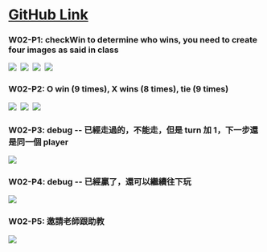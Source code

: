 # [GitHub Link](https://github.com/Jun206/1112-1N-js-209410793)

### W02-P1: checkWin to determine who wins, you need to create four images as said in class 

![](https://obsbeppzfkkzhooliozs.supabase.co/storage/v1/object/public/demo-93/md_1N_img/p1-1.png) 
![](https://obsbeppzfkkzhooliozs.supabase.co/storage/v1/object/public/demo-93/md_1N_img/p1-2.png?t=2023-03-02T11%3A09%3A53.992Z) 
![](https://obsbeppzfkkzhooliozs.supabase.co/storage/v1/object/public/demo-93/md_1N_img/p1-3.png?t=2023-03-02T11%3A09%3A59.822Z) 
![](https://obsbeppzfkkzhooliozs.supabase.co/storage/v1/object/public/demo-93/md_1N_img/p1-4.png?t=2023-03-02T11%3A10%3A09.548Z)

### W02-P2: O win (9 times), X wins (8 times), tie (9 times) 

![](https://obsbeppzfkkzhooliozs.supabase.co/storage/v1/object/public/demo-93/md_1N_img/p2-1.PNG?t=2023-03-02T11%3A10%3A20.363Z) 
![](https://obsbeppzfkkzhooliozs.supabase.co/storage/v1/object/public/demo-93/md_1N_img/p2-2.PNG?t=2023-03-02T11%3A10%3A26.898Z) 
![](https://obsbeppzfkkzhooliozs.supabase.co/storage/v1/object/public/demo-93/md_1N_img/p2-3.PNG?t=2023-03-02T11%3A10%3A33.582Z)

### W02-P3: debug -- 已經走過的，不能走，但是 turn 加 1，下一步還是同一個 player

![](https://obsbeppzfkkzhooliozs.supabase.co/storage/v1/object/public/demo-93/md_1N_img/p3-1.PNG?t=2023-03-02T11%3A10%3A38.239Z)

### W02-P4: debug -- 已經贏了，還可以繼續往下玩

![](https://obsbeppzfkkzhooliozs.supabase.co/storage/v1/object/public/demo-93/md_1N_img/p4-1.PNG?t=2023-03-02T11%3A10%3A43.693Z)

### W02-P5: 邀請老師跟助教

![](https://obsbeppzfkkzhooliozs.supabase.co/storage/v1/object/public/demo-93/md_1N_img/p5.PNG?t=2023-03-02T11%3A10%3A47.469Z)
